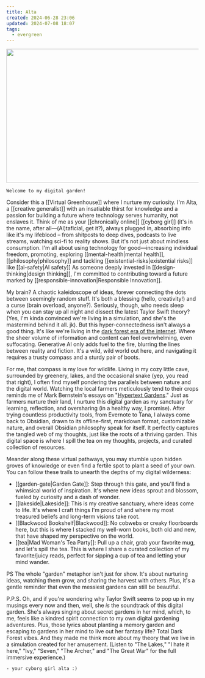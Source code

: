 ```yaml
---
title: Alta
created: 2024-06-28 23:06
updated: 2024-07-08 18:07
tags:
  - evergreen
---
```


<img src=".altabanner.svg" width="1200px" height="350px">

```poetry
Welcome to my digital garden!
```
Consider this a [[Virtual Greenhouse]] where I nurture my curiosity. I'm Alta, a [[creative generalist]] with an insatiable thirst for knowledge and a passion for building a future where technology serves humanity, not enslaves it. Think of me as your [[chronically online]] [[cyborg girl]] (it's in the name, after all—(Al)taficial, get it?), always plugged in, absorbing info like it's my lifeblood – from shitposts to deep dives, podcasts to live streams, watching sci-fi to reality shows. But it's not just about mindless consumption. I'm all about using technology for good—increasing individual freedom, promoting, exploring [[mental-health|mental health]], [[philosophy|philosophy]] and tackling [[existential-risks|existential risks]] like [[ai-safety|AI safety]] As someone deeply invested in [[design-thinking|design thinking]], I'm committed to contributing toward a future marked by [[responsible-innovation|Responsible Innovation]].

My brain? A chaotic kaleidoscope of ideas, forever connecting the dots between seemingly random stuff. It's both a blessing (hello, creativity!) and a curse (brain overload, anyone?). Seriously, though, who needs sleep when you can stay up all night and dissect the latest Taylor Swift theory? (Yes, I'm kinda convinced we're living in a simulation, and she's the mastermind behind it all. jk). But this hyper-connectedness isn't always a good thing. It's like we're living in the [dark forest era of the internet](https://maggieappleton.com/ai-dark-forest). Where the sheer volume of information and content can feel overwhelming, even suffocating. Generative AI only adds fuel to the fire, blurring the lines between reality and fiction. It's a wild, wild world out here, and navigating it requires a trusty compass and a sturdy pair of boots.

For me, that compass is my love for wildlife. Living in my cozy little cave, surrounded by greenery, lakes, and the occasional snake (yep, you read that right), I often find myself pondering the parallels between nature and the digital world. Watching the local farmers meticulously tend to their crops reminds me of Mark Bernstein's essays on "[Hypertext Gardens](https://www.eastgate.com/garden/Enter.html)." Just as farmers nurture their land, I nurture this digital garden as my sanctuary for learning, reflection, and oversharing (in a healthy way, I promise). After trying countless productivity tools, from Evernote to Tana, I always come back to Obsidian, drawn to its offline-first, markdown format, customizable nature, and overall Obsidian philosophy speak for itself. It perfectly captures the tangled web of my thoughts, just like the roots of a thriving garden. This digital space is where I spill the tea on my thoughts, projects, and curated collection of resources.

Meander along these virtual pathways, you may stumble upon hidden groves of knowledge or even find a fertile spot to plant a seed of your own. You can follow these trails to unearth the depths of my digital wilderness:

- [[garden-gate|Garden Gate]]: Step through this gate, and you'll find a whimsical world of inspiration. It's where new ideas sprout and blossom, fueled by curiosity and a dash of wonder.
- [[lakeside|Lakeside]]: This is my creative sanctuary, where ideas come to life. It's where I craft things I'm proud of and where my most treasured beliefs and long-term visions take root.
- [[Blackwood Bookshelf|Blackwood]]: No cobwebs or creaky floorboards here, but this is where I stacked my well-worn books, both old and new, that have shaped my perspective on the world.
- [[tea|Mad Woman's Tea Party]]: Pull up a chair, grab your favorite mug, and let's spill the tea. This is where I share a curated collection of my favorite/juicy reads, perfect for sipping a cup of tea and letting your mind wander.

PS The whole "garden" metaphor isn't just for show. It's about nurturing ideas, watching them grow, and sharing the harvest with others. Plus, it's a gentle reminder that even the messiest gardens can still be beautiful.

P.P.S. Oh, and if you're wondering why Taylor Swift seems to pop up in my musings every now and then, well, she _is_ the soundtrack of this digital garden. She's always singing about secret gardens in her mind, which, to me, feels like a kindred spirit connection to my own digital gardening adventures. Plus, those lyrics about planting a memory garden and escaping to gardens in her mind to live out her fantasy life? Total Dark Forest vibes. And they made me think more about my theory that we live in a simulation created for her amusement. (Listen to "The Lakes," "I hate it here," "Ivy," "Seven," "The Archer," and "The Great War" for the full immersive experience.)

```poetry
- your cyborg girl alta :)
```


